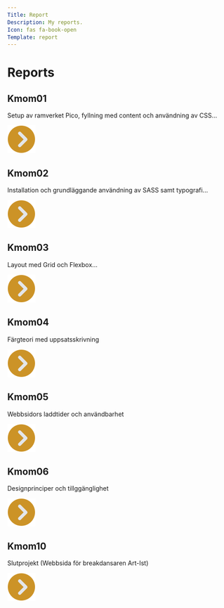 ```yaml
---
Title: Report
Description: My reports.
Icon: fas fa-book-open
Template: report
---
```


Reports
========

<div class="kmom-box">
    <div class="box-header">
        <h2>Kmom01</h2>
    </div>
    <div class="box-main">
        <p>Setup av ramverket Pico, fyllning med content och användning av CSS...</p>
    </div>
    <div class="box-footer">
        <a href="report/kmom01"><img src="assets/img/arrow.png" alt="Click to view"></button></a>
    </div>
</div>

<div class="kmom-box">
    <div class="box-header">
        <h2>Kmom02</h2>
    </div>
    <div class="box-main">
    <p>Installation och grundläggande användning av SASS samt typografi...</p>
    </div>
    <div class="box-footer">
        <a href="report/kmom02"><img src="assets/img/arrow.png" alt="Click to view"></button></a>    </div>
</div>

<div class="kmom-box">
    <div class="box-header">
        <h2>Kmom03</h2>
    </div>
    <div class="box-main">
        <p>Layout med Grid och Flexbox...</p>
    </div>
    <div class="box-footer">
        <a href="report/kmom03"><img src="assets/img/arrow.png" alt="Click to view"></button></a>
    </div>
</div>

<div class="kmom-box">
    <div class="box-header">
        <h2>Kmom04</h2>
    </div>
    <div class="box-main">
        <p>Färgteori med uppsatsskrivning</p>
    </div>
    <div class="box-footer">
        <a href="report/kmom04"><img src="assets/img/arrow.png" alt="Click to view"></button></a>
    </div>
</div>

<div class="kmom-box">
    <div class="box-header">
        <h2>Kmom05</h2>
    </div>
    <div class="box-main">
        <p>Webbsidors laddtider och användbarhet</p>
    </div>
    <div class="box-footer">
        <a href="report/kmom05"><img src="assets/img/arrow.png" alt="Click to view"></button></a>
    </div>
</div>

<div class="kmom-box">
    <div class="box-header">
        <h2>Kmom06</h2>
    </div>
    <div class="box-main">
        <p>Designprinciper och tillggänglighet</p>
    </div>
    <div class="box-footer">
        <a href="report/kmom06"><img src="assets/img/arrow.png" alt="Click to view"></button></a>
    </div>
</div>

<div class="kmom-box project">
    <div class="box-header">
        <h2>Kmom10</h2>
    </div>
    <div class="box-main">
        <p>Slutprojekt (Webbsida för breakdansaren Art-Ist)</p>
    </div>
    <div class="box-footer">
        <a href="report/kmom10"><img src="assets/img/arrow.png" alt="Click to view"></button></a>
    </div>
</div>
